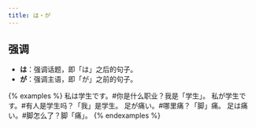 ```yaml
---
title: は・が
---
```


## 强调

- **は**：强调话题，即「は」之后的句子。
- **が**：强调主语，即「が」之前的句子。

{% examples %}
私は学生です。#你是什么职业？我是「学生」。
私が学生です。#有人是学生吗？「我」是学生。
足が痛い。#哪里痛？「脚」痛。
足は痛い。#脚怎么了？脚「痛」。
{% endexamples %}
